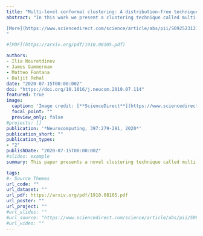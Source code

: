 ```yaml
---
title: "Multi-level conformal clustering: A distribution-free technique for clustering and anomaly detection"
abstract: "In this work we present a clustering technique called multi-level conformal clustering (MLCC). The technique is hierarchical in nature because it can be performed at multiple significance levels which yields greater insight into the data than...

[More](https://www.sciencedirect.com/science/article/abs/pii/S0925231219316169)  \n
"

#[PDF](https://arxiv.org/pdf/1910.08105.pdf)

authors:
- Ilia Nouretdinov
- James Gammerman
- Matteo Fontana
- Daljit Rehal
date: "2020-07-15T00:00:00Z"
doi: "https://doi.org/10.1016/j.neucom.2019.07.114"
featured: true
image:
  caption: 'Image credit: [**ScienceDirect**](https://www.sciencedirect.com/)'
  focal_point: ""
  preview_only: false
#projects: []
publication: '*Neurocomputing, 397:279-291, 2020*'
publication_short: ""
publication_types:
- "2"
publishDate: "2020-07-15T00:00:00Z"
#slides: example
summary: This paper presents a novel clustering technique called multi-level conformal clustering (MLCC). The technique is hierarchical in nature because it can be performed at multiple significance levels which yields greater insight into the data than performing it at just one level. We describe the theoretical underpinnings of MLCC, compare and contrast it with the hierarchical clustering algorithm, and then apply it to real world datasets to assess its performance.

tags:
#- Source Themes
url_code: ""
url_dataset: ""
url_pdf: https://arxiv.org/pdf/1910.08105.pdf
url_poster: ""
url_project: ""
#url_slides: ""
#url_source: "https://www.sciencedirect.com/science/article/abs/pii/S0925231219316169"
#url_video: ""
---
```

